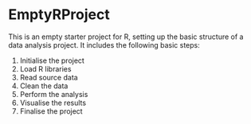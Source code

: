 # EmptyRProject

This is an empty starter project for R, setting up the basic structure of a
data analysis project. It includes the following basic steps:

1. Initialise the project
2. Load R libraries
3. Read source data
4. Clean the data
5. Perform the analysis
6. Visualise the results
7. Finalise the project

